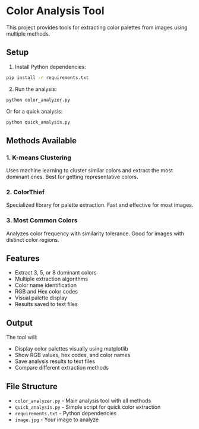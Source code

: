 # Color Analysis Tool

This project provides tools for extracting color palettes from images using multiple methods.

## Setup

1. Install Python dependencies:
```bash
pip install -r requirements.txt
```

2. Run the analysis:
```bash
python color_analyzer.py
```

Or for a quick analysis:
```bash
python quick_analysis.py
```

## Methods Available

### 1. K-means Clustering
Uses machine learning to cluster similar colors and extract the most dominant ones. Best for getting representative colors.

### 2. ColorThief
Specialized library for palette extraction. Fast and effective for most images.

### 3. Most Common Colors
Analyzes color frequency with similarity tolerance. Good for images with distinct color regions.

## Features

- Extract 3, 5, or 8 dominant colors
- Multiple extraction algorithms
- Color name identification
- RGB and Hex color codes
- Visual palette display
- Results saved to text files

## Output

The tool will:
- Display color palettes visually using matplotlib
- Show RGB values, hex codes, and color names
- Save analysis results to text files
- Compare different extraction methods

## File Structure

- `color_analyzer.py` - Main analysis tool with all methods
- `quick_analysis.py` - Simple script for quick color extraction
- `requirements.txt` - Python dependencies
- `image.jpg` - Your image to analyze
